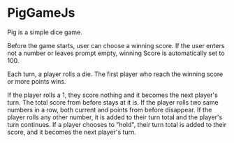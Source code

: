 # PigGameJs

Pig is a simple dice game.

Before the game starts, user can choose a winning score. If the user enters not a number or leaves prompt empty, winning Score is automatically set to 100.

Each turn, a player rolls a die. The first player who reach the winning score or more points wins.

If the player rolls a 1, they score nothing and it becomes the next player's turn. The total score from before stays at it is.
If the player rolls two same numbers in a row, both current and points from before disappear.
If the player rolls any other number, it is added to their turn total and the player's turn continues.
If a player chooses to "hold", their turn total is added to their score, and it becomes the next player's turn.

